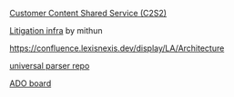 [Customer Content Shared Service (C2S2)](https://confluence.lexisnexis.dev/pages/viewpage.action?pageId=570111578)

[Litigation infra](https://confluence.lexisnexis.dev/display/LA/Litigation+infra) by mithun

https://confluence.lexisnexis.dev/display/LA/Architecture

[universal parser repo](https://tfs-glo-lexisadvance.visualstudio.com/iLabs/_git/4086-transactional-upload-analyze?path=%2Fparser_service)

[ADO board](https://tfs-glo-lexisadvance.visualstudio.com/LexisNexis/_backlogs/backlog/DMS/Initiatives)
